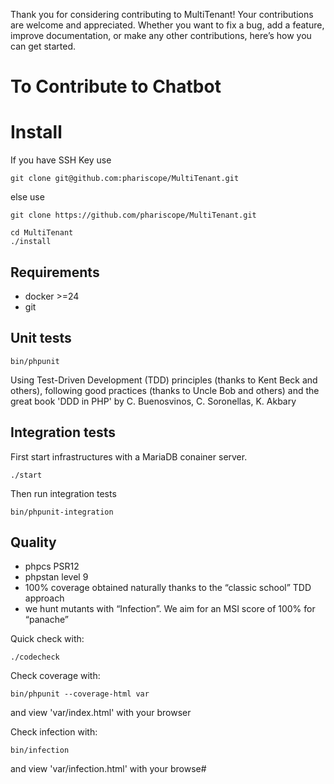 
Thank you for considering contributing to MultiTenant! Your contributions are welcome and appreciated. Whether you want to fix a bug, add a feature, improve documentation, or make any other contributions, here’s how you can get started.


# To Contribute to Chatbot

# Install

If you have SSH Key use 
```console
git clone git@github.com:phariscope/MultiTenant.git
```
else use

```console
git clone https://github.com/phariscope/MultiTenant.git
```

```console
cd MultiTenant
./install
```

## Requirements

* docker >=24
* git

## Unit tests

```console
bin/phpunit
```

Using Test-Driven Development (TDD) principles (thanks to Kent Beck and others), following good practices (thanks to Uncle Bob and others) and the great book 'DDD in PHP' by C. Buenosvinos, C. Soronellas, K. Akbary

## Integration tests

First start infrastructures with a MariaDB conainer server.
```console
./start
```

Then run integration tests

```console
bin/phpunit-integration
```

## Quality

* phpcs PSR12
* phpstan level 9
* 100% coverage obtained naturally thanks to the “classic school” TDD approach
* we hunt mutants with “Infection”. We aim for an MSI score of 100% for “panache”

Quick check with:
```console
./codecheck
```

Check coverage with:
```console
bin/phpunit --coverage-html var
```
and view 'var/index.html' with your browser

Check infection with:
```console
bin/infection
```
and view 'var/infection.html' with your browse#